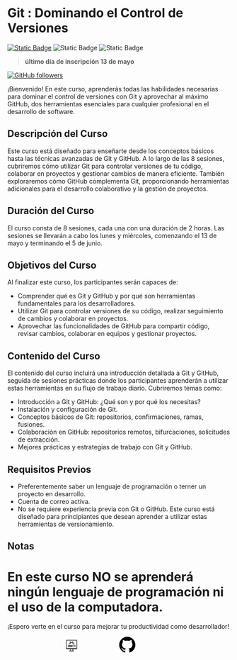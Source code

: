 # Git : Dominando el Control de Versiones
[![Static Badge](https://img.shields.io/badge/Inscribete-formulario-orange)](https://forms.gle/scxWpEyeqY9anZTv5)
![Static Badge](https://img.shields.io/badge/días-lunes_y_miércoles-blue)
![Static Badge](https://img.shields.io/badge/horario-12%3A00_a_14%3A00_h-brown)

> **último día de inscripción 13 de mayo**

[![GitHub followers](https://img.shields.io/github/followers/Alfonso6z)](https://github.com/Alfonso6z)

¡Bienvenido! En este curso, aprenderás todas las habilidades necesarias para dominar el control de versiones con Git y aprovechar al máximo GitHub, dos herramientas esenciales para cualquier profesional en el desarrollo de software.

## Descripción del Curso
Este curso está diseñado para enseñarte desde los conceptos básicos hasta las técnicas avanzadas de Git y GitHub. A lo largo de las 8 sesiones, cubriremos cómo utilizar Git para controlar versiones de tu código, colaborar en proyectos y gestionar cambios de manera eficiente. También exploraremos cómo GitHub complementa Git, proporcionando herramientas adicionales para el desarrollo colaborativo y la gestión de proyectos.

## Duración del Curso
El curso consta de 8 sesiones, cada una con una duración de 2 horas. Las sesiones se llevarán a cabo los lunes y miércoles, comenzando el 13 de mayo y terminando el 5 de junio.

## Objetivos del Curso
Al finalizar este curso, los participantes serán capaces de:
- Comprender qué es Git y GitHub y por qué son herramientas fundamentales para los desarrolladores.
- Utilizar Git para controlar versiones de su código, realizar seguimiento de cambios y colaborar en proyectos.
- Aprovechar las funcionalidades de GitHub para compartir código, revisar cambios, colaborar en equipos y gestionar proyectos.

## Contenido del Curso
El contenido del curso incluirá una introducción detallada a Git y GitHub, seguida de sesiones prácticas donde los participantes aprenderán a utilizar estas herramientas en su flujo de trabajo diario. Cubriremos temas como:
- Introducción a Git y GitHub: ¿Qué son y por qué los necesitas?
- Instalación y configuración de Git.
- Conceptos básicos de Git: repositorios, confirmaciones, ramas, fusiones.
- Colaboración en GitHub: repositorios remotos, bifurcaciones, solicitudes de extracción.
- Mejores prácticas y estrategias de trabajo con Git y GitHub.

## Requisitos Previos
* Preferentemente saber un lenguaje de programación o terner un proyecto en desarrollo.
* Cuenta de correo activa.
* No se requiere experiencia previa con Git o GitHub. Este curso está diseñado para principiantes que desean aprender a utilizar estas herramientas de versionamiento.

## Notas
# En este curso NO se aprenderá ningún lenguaje de programación ni el uso de la computadora.

¡Espero verte en el curso para mejorar tu productividad como desarrollador!
<div style="width:50%; display:flex; margin:auto; justify-content:space-around">
<a href="https://gist.github.com/Alfonso6z/edd9d72eed019aa55c45d5bab460c23b" target="_blank"><img src="https://github.com/wolfycode-a6z/actividades-pilares-16s/blob/main/alfonsoGonzalezZempoalteca/edc/assets/instalaciones.png?raw=true"  style="width:30%"></a>
<a href="https://github.com/Alfonso6z/git-curso" target="_blank"><img src="https://github.com/wolfycode-a6z/actividades-pilares-16s/blob/main/alfonsoGonzalezZempoalteca/edc/assets/github.png?raw=true"  style="width:30%"></a>
</div>